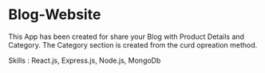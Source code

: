 # Blog-Website
This App has been created for share your Blog with Product Details and Category. The Category section is created from the curd opreation method.

Skills :  React.js, Express.js, Node.js, MongoDb
